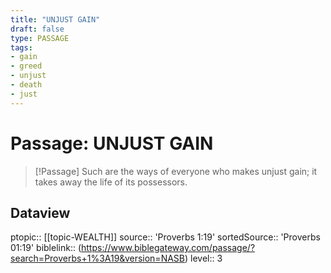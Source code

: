 ```yaml
---
title: "UNJUST GAIN"
draft: false
type: PASSAGE
tags:
- gain
- greed
- unjust
- death
- just
---
```


# Passage: UNJUST GAIN
> [!Passage]
> Such are the ways of everyone who makes unjust gain; it takes away the life of its possessors.

## Dataview
ptopic:: [[topic-WEALTH]]
source:: 'Proverbs 1:19'
sortedSource:: 'Proverbs 01:19'
biblelink:: (https://www.biblegateway.com/passage/?search=Proverbs+1%3A19&version=NASB)
level:: 3